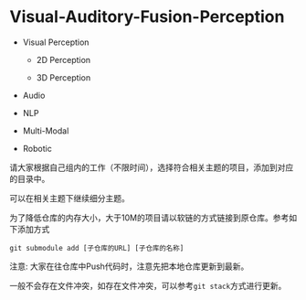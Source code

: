 # Visual-Auditory-Fusion-Perception

- Visual Perception


  - 2D Perception


  - 3D Perception


- Audio


- NLP


- Multi-Modal


- Robotic


请大家根据自己组内的工作（不限时间），选择符合相关主题的项目，添加到对应的目录中。

可以在相关主题下继续细分主题。

为了降低仓库的内存大小，大于10M的项目请以软链的方式链接到原仓库。参考如下添加方式

```
git submodule add [子仓库的URL] [子仓库的名称]
```

注意: 大家在往仓库中Push代码时，注意先把本地仓库更新到最新。

一般不会存在文件冲突，如存在文件冲突，可以参考`git stack`方式进行更新。